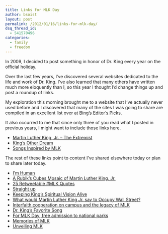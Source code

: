 ```yaml
---
title: Links for MLK Day
author: bsoist
layout: post
permalink: /2012/01/16/links-for-mlk-day/
dsq_thread_id:
  - 541570496
categories:
  - family
  - freedom
---
```

In 2009, I decided to post something in honor of Dr. King every year on the official holiday. 

Over the last few years, I&#8217;ve discovered several websites dedicated to the life and work of Dr. King. I&#8217;ve also learned that many others have written much more eloquently than I, so this year I thought I&#8217;d change things up and post a roundup of links. 

My exploration this morning brought me to a website that I&#8217;ve actually never used before and I discovered that many of the sites I was going to share are compiled in an excellent list over at [Bing&#8217;s Editor&#8217;s Picks][1].

It also occurred to me that since only three of you read what I posted in previous years, I might want to include those links here.

  * [Martin Luther King, Jr. &#8211; The Extremist][2]
  * [King&#8217;s Other Dream][2]
  * [Songs Inspired by MLK][3]

The rest of these links point to content I&#8217;ve shared elsewhere today or plan to share later today. 

  * [I&#8217;m Human][4]
  * [A Rubik&#8217;s Cubes Mosaic of Martin Luther King, Jr.][5]
  * [25 Retweetable #MLK Quotes][6]
  * [Straight up][7]
  * [Keeping King&#8217;s Spiritual Vision Alive][8]
  * [What would Martin Luther King Jr. say to Occupy Wall Street?][9]
  * [Interfaith cooperation on campus and the legacy of MLK][10]
  * [Dr. King&#8217;s Favorite Song][11]
  * [For MLK Day, free admission to national parks][12]
  * [Memories of MLK][13]
  * [Unveiling MLK][14]

 [1]: http://www.bing.com/editors-picks/category?q=MLK+day&qpvt=mlk&FORM=HURE
 [2]: http://whsjr.soistmann.com/oped/2009/01/19/martin-luther-king-freedom-fighter-extremist/
 [3]: http://bsoist.posterous.com/songs-inspired-by-martin-luther-king-jr#
 [4]: http://bsoist.posterous.com/im-human
 [5]: http://bsoist.posterous.com/rubiks-cubes-mlk
 [6]: http://www.bigisthenewsmall.com/2012/01/15/25-retweetable-mlk-quotes/?utm_source=feedburner&#038;utm_medium=feed&#038;utm_campaign=Feed%3A+BigIsTheNewSmall+%28Big+Is+The+New+Small%29
 [7]: http://sethgodin.typepad.com/seths_blog/2012/01/straight-up.html?utm_source=feedburner&#038;utm_medium=feed&#038;utm_campaign=Feed%3A+typepad%2Fsethsmainblog+%28Seth%27s+Blog%29
 [8]: http://www.huffingtonpost.com/2012/01/15/martin-luther-king-ebenezer-baptist-church-atlanta_n_1205281.html
 [9]: http://www.mlive.com/lansing-news/index.ssf/2012/01/what_would_martin_luther_king.html
 [10]: http://schoolsofthought.blogs.cnn.com/2012/01/12/my-view-interfaith-cooperation-on-campus-and-the-legacy-of-mlk/
 [11]: http://bsoist.posterous.com/dr-kings-favorit-song
 [12]: http://www.boston.com/travel/blog/2012/01/for_mlk_day_fre.html
 [13]: http://www.washingtonpost.com/wp-srv/special/lifestyle/mlk2011/memories/
 [14]: http://nationaljournal.com/mlk
